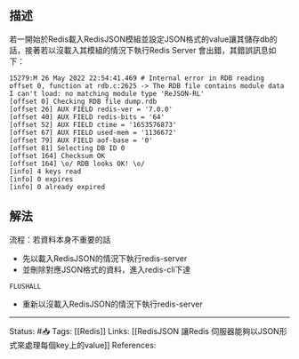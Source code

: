 
## 描述


若一開始於Redis載入RedisJSON模組並設定JSON格式的value讓其儲存db的話，接著若以沒載入其模組的情況下執行Redis Server 會出錯，其錯誤訊息如下：

```
15279:M 26 May 2022 22:54:41.469 # Internal error in RDB reading offset 0, function at rdb.c:2625 -> The RDB file contains module data I can't load: no matching module type 'ReJSON-RL'
[offset 0] Checking RDB file dump.rdb
[offset 26] AUX FIELD redis-ver = '7.0.0'
[offset 40] AUX FIELD redis-bits = '64'
[offset 52] AUX FIELD ctime = '1653576873'
[offset 67] AUX FIELD used-mem = '1136672'
[offset 79] AUX FIELD aof-base = '0'
[offset 81] Selecting DB ID 0
[offset 164] Checksum OK
[offset 164] \o/ RDB looks OK! \o/
[info] 4 keys read
[info] 0 expires
[info] 0 already expired
```


## 解法
流程：若資料本身不重要的話
- 先以載入RedisJSON的情況下執行redis-server
- 並刪除對應JSON格式的資料，進入redis-cli下達
```
FLUSHALL
```
- 重新以沒載入RedisJSON的情況下執行redis-server

---
Status: #📥 
Tags:
[[Redis]]
Links:
[[RedisJSON 讓Redis 伺服器能夠以JSON形式來處理每個key上的value]]
References:
